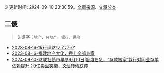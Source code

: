 :alarm_clock: 更新时间: 2024-09-10 23:30:59。[文章来源](/README.md)、[文章分类](/TAGS.md)

## 三傻


> 关键字：`地产`、`房地产`、`银行`、`保险`



- [2023-08-16-银行理财少了2万亿](https://www.aicaijing.com.cn/article/18565) 
- [2023-08-16-福建地产大佬，押上全部身家](https://www.aicaijing.com.cn/article/18567) 
- [2024-09-10-财联社债市早参9月10日|额度告急，“存款搬家”银行对同业存单依赖提升；9亿卖盘突袭，文灿转债跌停](https://www.cls.cn/detail/1793988) 
